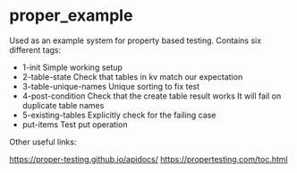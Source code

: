 proper_example
=====

Used as an example system for property based testing. Contains six different tags:
- 1-init
  Simple working setup
- 2-table-state
  Check that tables in kv match our expectation
- 3-table-unique-names
  Unique sorting to fix test
- 4-post-condition
  Check that the create table result works
  It will fail on duplicate table names
- 5-existing-tables
  Explicitly check for the failing case
- put-items
  Test put operation


Other useful links:

  https://proper-testing.github.io/apidocs/
  https://propertesting.com/toc.html
